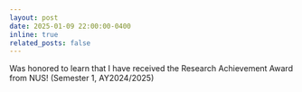 ```yaml
---
layout: post
date: 2025-01-09 22:00:00-0400
inline: true
related_posts: false
---
```


Was honored to learn that I have received the Research Achievement Award from NUS! (Semester 1, AY2024/2025)